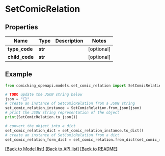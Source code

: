 # SetComicRelation


## Properties

Name | Type | Description | Notes
------------ | ------------- | ------------- | -------------
**type_code** | **str** |  | [optional] 
**child_code** | **str** |  | [optional] 

## Example

```python
from comicking_openapi.models.set_comic_relation import SetComicRelation

# TODO update the JSON string below
json = "{}"
# create an instance of SetComicRelation from a JSON string
set_comic_relation_instance = SetComicRelation.from_json(json)
# print the JSON string representation of the object
print(SetComicRelation.to_json())

# convert the object into a dict
set_comic_relation_dict = set_comic_relation_instance.to_dict()
# create an instance of SetComicRelation from a dict
set_comic_relation_form_dict = set_comic_relation.from_dict(set_comic_relation_dict)
```
[[Back to Model list]](../README.md#documentation-for-models) [[Back to API list]](../README.md#documentation-for-api-endpoints) [[Back to README]](../README.md)



